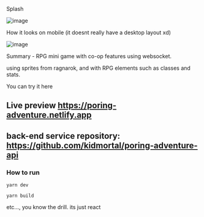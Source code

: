 Splash

![image](https://github.com/kidmortal/poring-adventure/assets/18023467/28328c0b-eacd-4a00-bb0c-26a919fb0ffc)



How it looks on mobile (it doesnt really have a desktop layout xd)

![image](https://github.com/kidmortal/poring-adventure/assets/18023467/d3579775-8599-47cf-9ef0-949aa4a91b0c)


Summary - RPG mini game with co-op features using websocket.

using sprites from ragnarok, and with RPG elements such as classes and stats.

You can try it here

## Live preview https://poring-adventure.netlify.app


## back-end service repository: https://github.com/kidmortal/poring-adventure-api

### How to run

```
yarn dev
```

```
yarn build
```

etc..., you know the drill. its just react

